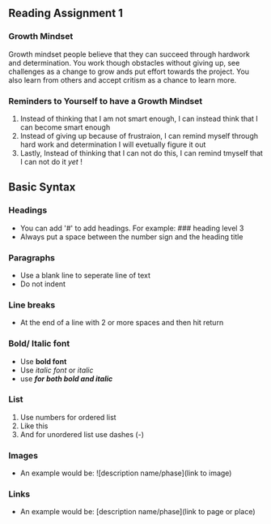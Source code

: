 ## Reading Assignment 1

###  Growth Mindset
Growth mindset people believe that they can succeed through hardwork and determination. You work though obstacles without giving up, see challenges as a change to grow ands put effort towards the project. You also learn from others and accept critism as a chance to learn more. 

### **Reminders to Yourself to have a Growth Mindset**
 1. Instead of thinking that I am not smart enough, I can instead think that I can become smart enough
 2. Instead of giving up because of frustraion, I can remind myself through hard work and determination I will evetually figure it out
 3. Lastly, Instead of thinking that I can not do this, I can remind tmyself that I can not do it _yet_ ! 


## Basic Syntax
### Headings 
 - You can add '#' to add headings. For example: ### heading level 3
 - Always put a space between the number sign and the heading title

### Paragraphs
 - Use a blank line to seperate line of text 
 - Do not indent

### Line breaks
 - At the end of a line with 2 or more spaces and then hit return

### Bold/ Italic font
 - Use **bold font**
- Use *italic font* or _italic_
 - use ***for both bold and italic***

### List 
 1. Use numbers for ordered list
 2. Like this
 3. And for unordered list use dashes (-)

### Images 
 - An example would be: ![description name/phase](link to image)

### Links
 - An example would be: [description name/phase](link to page or place)
